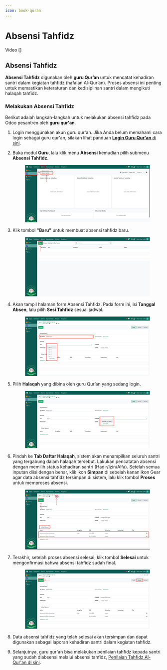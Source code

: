 ```yaml
---
icon: book-quran
---
```


# Absensi Tahfidz

Video \[]

## Absensi Tahfidz

**Absensi Tahfidz** digunakan oleh **guru Qur’an** untuk mencatat kehadiran santri dalam kegiatan tahfidz (hafalan Al-Qur’an). Proses absensi ini penting untuk memastikan keteraturan dan kedisiplinan santri dalam mengikuti halaqah tahfidz.

### Melakukan Absensi Tahfidz

Berikut adalah langkah-langkah untuk melakukan absensi tahfidz pada Odoo pesantren oleh **guru qur'an**.

1. Login menggunakan akun guru qur'an. Jika Anda belum memahami cara login sebagai guru qur'an, silakan lihat panduan [**Login Guru Qur'an** di sini](../../../setup-and-konfigurasi/panduan-login/login-guru.md).
2.  Buka modul **Guru**, lalu klik menu **Absensi** kemudian pilih submenu **Absensi Tahfidz**.

    <figure><img src="../../../.gitbook/assets/images-439.png" alt=""><figcaption></figcaption></figure>


3.  Klik tombol **"Baru"** untuk membuat absensi tahfidz baru.

    <figure><img src="../../../.gitbook/assets/images-440.png" alt=""><figcaption></figcaption></figure>


4.  Akan tampil halaman form Absensi Tahfidz. Pada form ini, isi **Tanggal Absen**, lalu pilih **Sesi Tahfidz** sesuai jadwal.

    <figure><img src="../../../.gitbook/assets/images-441.png" alt=""><figcaption></figcaption></figure>


5.  Pilih **Halaqah** yang dibina oleh guru Qur’an yang sedang login.

    <figure><img src="../../../.gitbook/assets/images-442.png" alt=""><figcaption></figcaption></figure>


6.  Pindah ke **Tab Daftar Halaqah**, sistem akan menampilkan seluruh santri yang tergabung dalam halaqah tersebut. Lakukan pencatatan absensi dengan memilih status kehadiran santri (Hadir/Izin/Alfa). Setelah semua inputan diisi dengan benar, klik ikon **Simpan** di sebelah kanan ikon Gear agar data absensi tahfidz tersimpan di sistem, lalu klik tombol **Proses** untuk memproses absensi.

    <figure><img src="../../../.gitbook/assets/images-443.png" alt=""><figcaption></figcaption></figure>


7.  Terakhir, setelah proses absensi selesai, klik tombol **Selesai** untuk mengonfirmasi bahwa absensi tahfidz sudah final.

    <figure><img src="../../../.gitbook/assets/images-444.png" alt=""><figcaption></figcaption></figure>


8. Data absensi tahfidz yang telah selesai akan tersimpan dan dapat digunakan sebagai laporan kehadiran santri dalam kegiatan tahfidz.
9. Selanjutnya, guru qur'an bisa melakukan penilaian tahfidz kepada santri yang sudah diabsensi melalui absensi tahfidz, [Penilaian Tahfidz Al-Qur'an di sini](../penilaian-kepesantrenan/penilaian-tahfidz.md).
